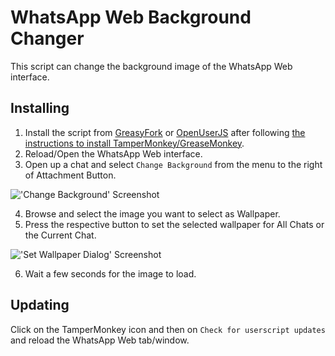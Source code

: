 # WhatsApp Web Background Changer
This script can change the background image of the WhatsApp Web interface.

## Installing
1. Install the script from [GreasyFork](https://greasyfork.org/en/scripts/29884-whatsapp-web-background-changer) or [OpenUserJS](https://openuserjs.org/scripts/iamKunal/WhatsApp_Web_Background_Changer) after following [the instructions to install TamperMonkey/GreaseMonkey](https://github.com/iamKunal/UserScripts/blob/master/README.md).
2. Reload/Open the WhatsApp Web interface.
3. Open up a chat and select `Change Background` from the menu to the right of Attachment Button.

!['Change Background' Screenshot](/../master/WhatsApp-Web-Background-Changer/assets/screenshot_change_wallpaper.png?raw=true "Change Background")

4. Browse and select the image you want to select as Wallpaper.
5. Press the respective button to set the selected wallpaper for All Chats or the Current Chat.

!['Set Wallpaper Dialog' Screenshot](/../master/WhatsApp-Web-Background-Changer/assets/screenshot_confirm_dialog.png?raw=true "Setting the Wallpaper")

6. Wait a few seconds for the image to load.

## Updating
 Click on the TamperMonkey icon and then on `Check for userscript updates` and reload the WhatsApp Web tab/window.


